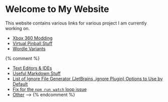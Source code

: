 # Welcome to My Website

This website contains various links for various project I am currently working on.

* [Xbox 360 Modding](xbox360Modding.md)
* [Virtual Pinball Stuff](vpinball.md)
* [Wordle Variants](/wordle-variants)

{% comment %}
* [Text Editors & IDEs](textEditorsAndIdes.md)
* [Useful Markdown Stuff](usefulMarkdownStuff.md)
* [List of Ignore File Generator (JetBrains .ignore Plugin) Options to Use by Default](ignoreFileGeneratorList.md)
* [Fix for the `npm run watch` loop issue](saasFixedWatchLoop.md)
* [Other](other.md) -->
{% endcomment %}
